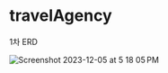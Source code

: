 # travelAgency

1차 ERD

![Screenshot 2023-12-05 at 5 18 05 PM](https://github.com/Jundev21/travelAgency/assets/55421772/eafcf1fe-e44b-4a80-9d3b-31a3fda54536)
